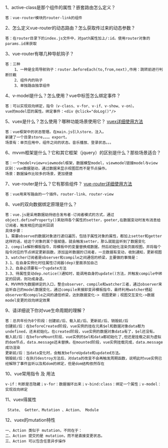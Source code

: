 1、active-class是那个组件的属性？嵌套路由怎么定义？
```
答：vue-router模块的router-link的组件
```
2、怎么定义vue-router的动态路由？怎么获取传过来的动态参数？
```
答：在router目录下的index.js文件中，对path属性加上/:id。使用router对象的params.id来获取
```
3、vue-router有哪几种导航钩子？
```
答：三种
    1、一种是全局导航钩子：router.beforeEach(to,from,next),作用：跳转前进行判断拦截
    2、组件内的钩子
    3、单独路由独享组件
```
4、v-model是什么？怎么使用？vue中标签怎么绑定事件？
```
答：可以实现双向绑定，指令（v-class、v-for、v-if、v-show、v-on）。
vue的model层的属性。绑定事件：<div @click="doLog()"/>
```
5、vuex是什么？怎么使用？哪种功能场景使用它？
[vuex详细使用方法]()
```
答：vue框架中的状态管理。在main.js引入store，注入。
新建了一个目录store，。。。export。
场景有：单页应用中，组件之间的状态。音乐播放、登录状态。。。
```
6、mvvm框架是什么？它和其它框架（jquery）的区别是什么？那些场景适合？
```
答：一个model+view+viewmodel框架，数据模型model，viewmodel链接model与view
区别：vue数据驱动，通过数据来显示视图层而不是节点操作。
场景：数据操作比较多的场景，更加便捷
```
7、vue-router是什么？它有那些组件？
[vue-router详细使用方法]()
```
答：vue用来写路由的一个插件。router-link、router-view
```
8、vue的双向数据绑定原理是什么？
```
答：vue.js是采用数据劫持结合发布者-订阅者模式的方式，通过object.defineProperty()来劫持各个属性的setter，geeter,在数据变动时发布消息给订阅者，触发相应的监听回调
具体步骤：
1、需要observe的数据对象进行递归遍历，包括子属性对象的属性，都加上setter和getter这样的话，给这个对象的某个值赋值，就会触发setter，那么就能监听到了数据变化
2、compile解析模板指令，将模板中的变量替换成数据，然后初始化渲染页面视图，并将每个指令对应的节点绑定更新函数，添加监听数据的订阅者，一旦数据有变动，收到通知，更新视图
3、watcher订阅者是observer和compile之间通信的桥梁，主要做的事情是：
3.1、在自身实例化时往属性订阅器(dep)里面添加自己
3.2、自身必须要有一个update方法
3.3、待属性变动dep.notice()通知时，能调用自身的update()方法，并触发compile中绑定的回调，则功成身退。
4、MVVM作为数据绑定的入口，整合observer、compile和watcher三者，通过observer来监听自己的model数据变化，通过compile来接卸变异模板指令，最终利用watcher搭起observer和compile之间的通信桥梁，达到数据变化-> 视图更新；视图交互变化->数据model变更的双向绑定效果
```
9、请详细说下你对vue生命周期的理解？
```
答：总共年份为8个阶段：创建前/后、载入前/后、更新前/后、销毁前/后
创建前/后：在beforeCreated阶段，vue实例的挂在元素$el和数据对象data都为undefined，还未初始化。在created阶段，vue实例的数据对象data有了，$el还没有。
载入前/后：在beforeMount阶段，vue实例的$el和data都初始化了,但还是挂载之前为虚拟的dom节点，data.message还未替换。在mounted阶段，vue实例挂载完成，data.message成功渲染
更新前/后：当data变化时，会触发beforeUpdate和updated方法。
销毁前/后：在执行destroy方法后，对data的改变不会再触发周期函数，说明此时vue实例已经解除了事件监听以及和dom的绑定，但是dom结构依然存在
```
10、vue常用指令 及 用法
```
v-if：判断是否隐藏；v-for：数据循环出来；v-bind:class：绑定一个属性；v-model：实现双向绑定
```
11、vuex得属性
```
 State、 Getter、Mutation 、Action、 Module
```
12、vuex的mutation特性
```
一、Action 类似于 mutation，不同在于：
二、Action 提交的是 mutation，而不是直接变更状态。
三、Action 可以包含任意异步操作
```
